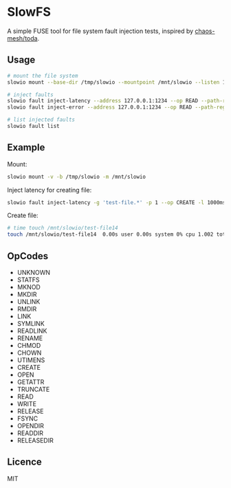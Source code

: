 # SlowFS

A simple FUSE tool for file system fault injection tests,
inspired by [chaos-mesh/toda](https://github.com/chaos-mesh/toda).

## Usage

```bash
# mount the file system
slowio mount --base-dir /tmp/slowio --mountpoint /mnt/slowio --listen 127.0.0.1:1234

# inject faults
slowio fault inject-latency --address 127.0.0.1:1234 --op READ --path-regex 'test-file.*' --possibility 0.5 --latency 100ms 
slowio fault inject-error --address 127.0.0.1:1234 --op READ --path-regex 'test-file.*' --possibility 0.5 --error-code -1 

# list injected faults
slowio fault list
```

## Example

Mount:

```bash
slowio mount -v -b /tmp/slowio -m /mnt/slowio
```

Inject latency for creating file:

```bash
slowio fault inject-latency -g 'test-file.*' -p 1 --op CREATE -l 1000ms
```

Create file:

```bash
# time touch /mnt/slowio/test-file14
touch /mnt/slowio/test-file14  0.00s user 0.00s system 0% cpu 1.002 total
```

## OpCodes

- UNKNOWN
- STATFS
- MKNOD
- MKDIR
- UNLINK
- RMDIR
- LINK
- SYMLINK
- READLINK
- RENAME
- CHMOD
- CHOWN
- UTIMENS
- CREATE
- OPEN
- GETATTR
- TRUNCATE
- READ
- WRITE
- RELEASE
- FSYNC
- OPENDIR
- READDIR
- RELEASEDIR

## Licence

MIT
